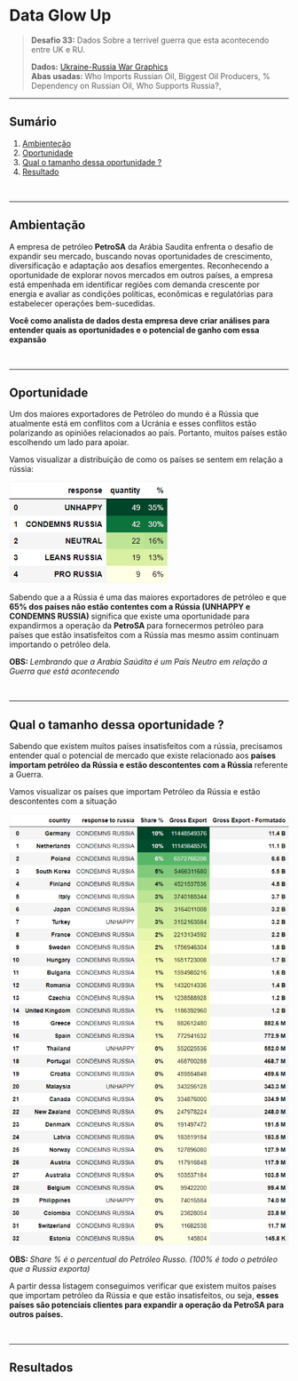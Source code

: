 <h1 >  Data Glow Up </h1>

<blockquote>
    <p > 
        <b> Desafio 33:</b>  Dados Sobre a terrivel guerra que esta acontecendo entre UK e RU. 
    </p>
    <p >
        <b>Dados:</b> <a href='https://docs.google.com/spreadsheets/d/17YhLXD459Q8_8ez0aAl9EP4EbwgYndTDeMgJzvp5G_w/edit#gid=2011395717'> Ukraine-Russia War Graphics </a> 
        <br>
        <b>Abas usadas: </b> Who Imports Russian Oil, Biggest Oil Producers, % Dependency on Russian Oil, Who Supports Russia?, 
    </p>
</blockquote>
<hr>

<h2> Sumário </h2>
<ol>
    <li> <a href='#ambientacao'> Ambienteção </a> </li>
    <li> <a href='#oportunidade'> Oportunidade </a> </li>
    <li> <a href='#tamanho'> Qual o tamanho dessa oportunidade ? </a> </li>
    <li> <a href='#resultado'> Resultado </a> </li>
</ol>

<br><hr> 

<h2 id='ambientacao'> Ambientação </h2>
<p> A empresa de petróleo <b> PetroSA</b> da Arábia Saudita enfrenta o desafio de expandir seu mercado, buscando novas oportunidades de crescimento, diversificação e adaptação aos desafios emergentes. Reconhecendo a oportunidade de explorar novos mercados em outros países, a empresa está empenhada em identificar regiões com demanda crescente por energia e avaliar as condições políticas, econômicas e regulatórias para estabelecer operações bem-sucedidas. </p> 

<p> <b> Você como analista de dados desta empresa deve criar análises para entender quais as oportunidades e o potencial de ganho com essa expansão </b> </p>
<br><hr>

<h2 id='oportunidade'> Oportunidade </h2>

<p> Um dos maiores exportadores de Petróleo do mundo é a Rússia que atualmente está em conflitos com a Ucránia e esses conflitos estão polarizando as opiniões relacionados ao país. 
Portanto, muitos países estão escolhendo um lado para apoiar.</p>
<p>
Vamos visualizar a distribuição de como os países se sentem em relação a rússia:
</p>
<img src='relacao_russia.png'> 
<p> Sabendo que a a Rússia é uma das maiores exportadores de petróleo e que <b> 65% dos países não estão contentes com a Rússia (UNHAPPY e CONDEMNS RUSSIA) </b> significa que existe uma oportunidade para expandirmos a operação da <b> PetroSA </b> para fornecermos petróleo para países que estão insatisfeitos com a Rússia mas mesmo assim continuam importando o petróleo dela.  </p>

<b>OBS: </b> <i> Lembrando que a Arabia Saúdita é um País Neutro em relação a Guerra que está acontecendo </i> 

<br><hr>

<h2 id='tamanho'> Qual o tamanho dessa oportunidade ? </h2>

<p> Sabendo que existem muitos países insatisfeitos com a rússia, precisamos entender qual o potencial de mercado que existe relacionado aos <b> países importam petróleo da Rússia e estão descontentes com a Rússia </b> referente a Guerra. </p>

<p> Vamos visualizar os países que importam Petróleo da Rússia e estão descontentes com a situação </p>

<img src='potenciais_clientes.png'> 
<p> <b>OBS: </b> <i> Share % é o percentual do Petróleo Russo. (100% é todo o petróleo que a Russia exporta)  </i>  </p>

<p> A partir dessa listagem conseguimos verificar que existem muitos países que importam petróleo da Rússia e que estão insatisfeitos, ou seja, <b> esses países são potenciais clientes para expandir a operação da PetroSA para outros países. </b> </p>


<br><hr>

<h2 id='resultado'> Resultados </h2>

<p> 